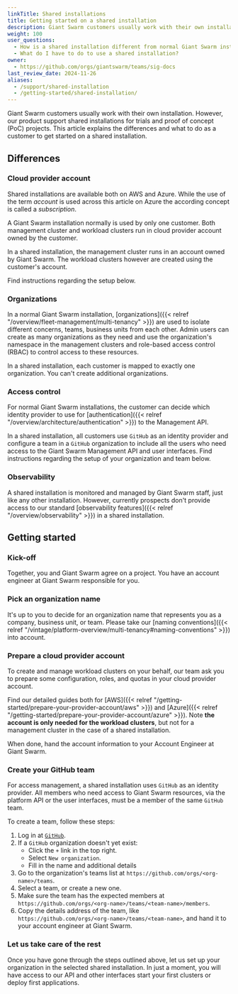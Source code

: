 ```yaml
---
linkTitle: Shared installations
title: Getting started on a shared installation
description: Giant Swarm customers usually work with their own installation(s). However, our product also provide shared installations for trials and proof of concept (PoC) projects. This article explains the differences and what to do as a customer to get started on a shared installation.
weight: 100
user_questions:
  - How is a shared installation different from normal Giant Swarm installations?
  - What do I have to do to use a shared installation?
owner:
  - https://github.com/orgs/giantswarm/teams/sig-docs
last_review_date: 2024-11-26
aliases:
  - /support/shared-installation
  - /getting-started/shared-installation/
---
```


Giant Swarm customers usually work with their own installation. However, our product support shared installations for trials and proof of concept (PoC) projects. This article explains the differences and what to do as a customer to get started on a shared installation.

## Differences

### Cloud provider account

Shared installations are available both on AWS and Azure. While the use of the term _account_ is used across this article on Azure the according concept is called a _subscription_.

A Giant Swarm installation normally is used by only one customer. Both management cluster and workload clusters run in cloud provider account owned by the customer.

In a shared installation, the management cluster runs in an account owned by Giant Swarm. The workload clusters however are created using the customer's account.

Find instructions regarding the setup below.

### Organizations

In a normal Giant Swarm installation, [organizations]({{< relref "/overview/fleet-management/multi-tenancy" >}}) are used to isolate different concerns, teams, business units from each other. Admin users can create as many organizations as they need and use the organization's namespace in the management clusters and role-based access control (RBAC) to control access to these resources.

In a shared installation, each customer is mapped to exactly one organization. You can't create additional organizations.

### Access control

For normal Giant Swarm installations, the customer can decide which identity provider to use for [authentication]({{< relref "/overview/architecture/authentication" >}}) to the Management API.

In a shared installation, all customers use `GitHub` as an identity provider and configure a team in a `GitHub` organization to include all the users who need access to the Giant Swarm Management API and user interfaces. Find instructions regarding the setup of your organization and team below.

### Observability

A shared installation is monitored and managed by Giant Swarm staff, just like any other installation. However, currently prospects don't provide access to our standard [observability features]({{< relref "/overview/observability" >}}) in a shared installation.

## Getting started

### Kick-off

Together, you and Giant Swarm agree on a project. You have an account engineer at Giant Swarm responsible for you.

### Pick an organization name

It's up to you to decide for an organization name that represents you as a company, business unit, or team. Please take our [naming conventions]({{< relref "/vintage/platform-overview/multi-tenancy#naming-conventions" >}}) into account.

### Prepare a cloud provider account

To create and manage workload clusters on your behalf, our team ask you to prepare some configuration, roles, and quotas in your cloud provider account.

Find our detailed guides both for [AWS]({{< relref "/getting-started/prepare-your-provider-account/aws" >}}) and [Azure]({{< relref "/getting-started/prepare-your-provider-account/azure" >}}). Note **the account is only needed for the workload clusters**, but not for a management cluster in the case of a shared installation.

When done, hand the account information to your Account Engineer at Giant Swarm.

### Create your GitHub team

For access management, a shared installation uses `GitHub` as an identity provider. All members who need access to Giant Swarm resources, via the platform API or the user interfaces, must be a member of the same `GitHub` team.

To create a team, follow these steps:

1. Log in at [`GitHub`](https://github.com/).
2. If a `GitHub` organization doesn't yet exist:
    - Click the `+` link in the top right.
    - Select `New organization`.
    - Fill in the name and additional details
3. Go to the organization's teams list at `https://github.com/orgs/<org-name>/teams`.
4. Select a team, or create a new one.
5. Make sure the team has the expected members at `https://github.com/orgs/<org-name>/teams/<team-name>/members`.
6. Copy the details address of the team, like `https://github.com/orgs/<org-name>/teams/<team-name>`, and hand it to your account engineer at Giant Swarm.

### Let us take care of the rest

Once you have gone through the steps outlined above, let us set up your organization in the selected shared installation. In just a moment, you will have access to our API and other interfaces start your first clusters or deploy first applications.
